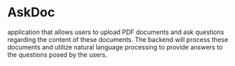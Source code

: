 # AskDoc
 application that allows users to upload PDF documents and ask questions regarding the content of these documents. The backend will process these documents and utilize natural language processing to provide answers to the questions posed by the users.
